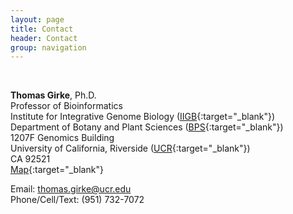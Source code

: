 ```yaml
---
layout: page
title: Contact
header: Contact
group: navigation
---
```

<br/>

**Thomas Girke**, Ph.D. <br/>
Professor of Bioinformatics <br/>
Institute for Integrative Genome Biology ([IIGB](http://genomics.ucr.edu/){:target="_blank"}) <br/>
Department of Botany and Plant Sciences ([BPS](http://plantbiology.ucr.edu/){:target="_blank"}) <br/>
1207F Genomics Building <br/>
University of California, Riverside ([UCR](http://www.ucr.edu/){:target="_blank"}) <br/>
CA 92521 <br/>
[Map](https://www.google.com/maps/place/33%C2%B058'17.9%22N+117%C2%B019'35.1%22W/@33.972364,-117.325996,17z/data=!4m2!3m1!1s0x0:0x0?hl=en-US){:target="_blank"}

Email: thomas.girke@ucr.edu <br/>
Phone/Cell/Text: (951) 732-7072

